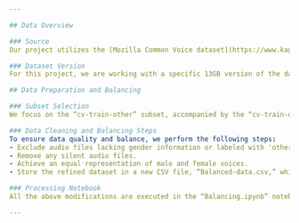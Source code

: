 ```yaml
---

## Data Overview

### Source
Our project utilizes the [Mozilla Common Voice dataset](https://www.kaggle.com/datasets/mozillaorg/common-voice), a comprehensive corpus of speech data. This dataset is collected through the [Common Voice website](http://voice.mozilla.org/) and comprises a variety of sources, including user-submitted blog posts, historical books, movies, and other public speech corpora. Its primary aim is to facilitate the development and evaluation of Automatic Speech Recognition (ASR) systems.

### Dataset Version
For this project, we are working with a specific 13GB version of the dataset, which can be downloaded [here](https://www.kaggle.com/datasets/mozillaorg/common-voice).

## Data Preparation and Balancing

### Subset Selection
We focus on the “cv-train-other” subset, accompanied by the “cv-train-other.csv” file. This CSV file includes details for each audio recording, such as filename, text, up_votes, down_votes, age, gender, and accent. Our analysis primarily targets audio files with specified gender information.

### Data Cleaning and Balancing Steps
To ensure data quality and balance, we perform the following steps:
- Exclude audio files lacking gender information or labeled with 'other' as gender.
- Remove any silent audio files.
- Achieve an equal representation of male and female voices.
- Store the refined dataset in a new CSV file, “Balanced-data.csv,” which will list the paths of the remaining audio files along with their corresponding gender.

### Processing Notebook
All the above modifications are executed in the “Balancing.ipynb” notebook. This notebook also includes all necessary installation steps.

---
```

